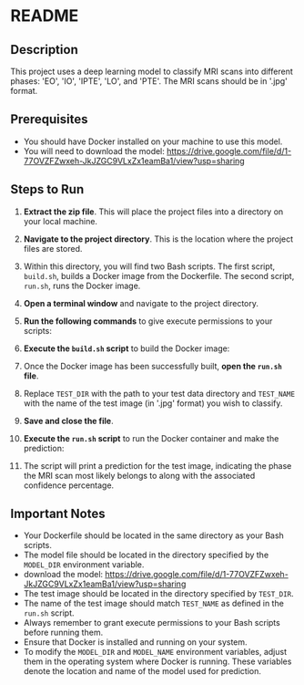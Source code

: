 # README

## Description
This project uses a deep learning model to classify MRI scans into different phases: 'EO', 'IO', 'IPTE', 'LO', and 'PTE'. The MRI scans should be in '.jpg' format.

## Prerequisites

- You should have Docker installed on your machine to use this model.
- You will need to download the model: https://drive.google.com/file/d/1-77OVZFZwxeh-JkJZGC9VLxZx1eamBa1/view?usp=sharing

## Steps to Run

1. **Extract the zip file**. This will place the project files into a directory on your local machine.

2. **Navigate to the project directory**. This is the location where the project files are stored.

3. Within this directory, you will find two Bash scripts. The first script, `build.sh`, builds a Docker image from the Dockerfile. The second script, `run.sh`, runs the Docker image.

4. **Open a terminal window** and navigate to the project directory.

5. **Run the following commands** to give execute permissions to your scripts:

6. **Execute the `build.sh` script** to build the Docker image:

7. Once the Docker image has been successfully built, **open the `run.sh` file**.

8. Replace `TEST_DIR` with the path to your test data directory and `TEST_NAME` with the name of the test image (in '.jpg' format) you wish to classify.

9. **Save and close the file**.

10. **Execute the `run.sh` script** to run the Docker container and make the prediction:

11. The script will print a prediction for the test image, indicating the phase the MRI scan most likely belongs to along with the associated confidence percentage.

## Important Notes

- Your Dockerfile should be located in the same directory as your Bash scripts.
- The model file should be located in the directory specified by the `MODEL_DIR` environment variable.
- download the model: https://drive.google.com/file/d/1-77OVZFZwxeh-JkJZGC9VLxZx1eamBa1/view?usp=sharing
- The test image should be located in the directory specified by `TEST_DIR`.
- The name of the test image should match `TEST_NAME` as defined in the `run.sh` script.
- Always remember to grant execute permissions to your Bash scripts before running them.
- Ensure that Docker is installed and running on your system.
- To modify the `MODEL_DIR` and `MODEL_NAME` environment variables, adjust them in the operating system where Docker is running. These variables denote the location and name of the model used for prediction.
